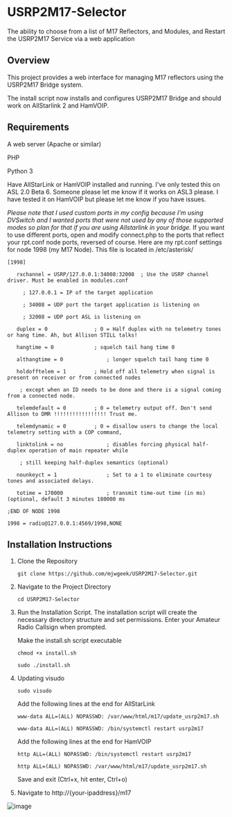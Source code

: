 # USRP2M17-Selector
The ability to choose from a list of M17 Reflectors, and Modules, and Restart the USRP2M17 Service via a web application

## Overview

  This project provides a web interface for managing M17 reflectors using the USRP2M17 Bridge system.  

  The install script now installs and configures USRP2M17 Bridge and should work on AllStarlink 2 and HamVOIP.

## Requirements

  A web server (Apache or similar)

  PHP

  Python 3

  Have AllStarLink or HamVOIP installed and running.  I've only tested this on ASL 2.0 Beta 6.  Someone please let me know if it works on ASL3 please.  I have tested it on HamVOIP but please let me know if you have issues.

   *Please note that I used custom ports in my config because I'm using DVSwitch and I wanted ports that were not used by any of those supported modes so plan for that if you are using Allstarlink in your bridge.*
   If you want to use different ports, open and modify connect.php to the ports that reflect your rpt.conf node ports, reversed of course.  Here are my rpt.conf settings for node 1998 (my M17 Node).  This file is located in /etc/asterisk/

```   
[1998]

   rxchannel = USRP/127.0.0.1:34008:32008  ; Use the USRP channel driver. Must be enabled in modules.conf
 
     ; 127.0.0.1 = IP of the target application
     
     ; 34008 = UDP port the target application is listening on
    
     ; 32008 = UDP port ASL is listening on

   duplex = 0				; 0 = Half duplex with no telemetry tones or hang time. Ah, but Allison STILL talks!

   hangtime = 0				; squelch tail hang time 0
 
   althangtime = 0				; longer squelch tail hang time 0

   holdofftelem = 1			; Hold off all telemetry when signal is present on receiver or from connected nodes
 
    ; except when an ID needs to be done and there is a signal coming from a connected node.

   telemdefault = 0			; 0 = telemetry output off. Don't send Allison to DMR !!!!!!!!!!!!!!!!! Trust me.

   telemdynamic = 0			; 0 = disallow users to change the local telemetry setting with a COP command,

   linktolink = no				; disables forcing physical half-duplex operation of main repeater while

    ; still keeping half-duplex semantics (optional)

   nounkeyct = 1				; Set to a 1 to eliminate courtesy tones and associated delays.

   totime = 170000				; transmit time-out time (in ms) (optional, default 3 minutes 180000 ms

;END OF NODE 1998

1998 = radio@127.0.0.1:4569/1998,NONE
```



## Installation Instructions

1) Clone the Repository

       git clone https://github.com/mjwgeek/USRP2M17-Selector.git

2) Navigate to the Project Directory

       cd USRP2M17-Selector

3) Run the Installation Script. The installation script will create the necessary directory structure and set permissions.  Enter your Amateur Radio Callsign when prompted.

      Make the install.sh script executable

       chmod +x install.sh

       sudo ./install.sh

4) Updating visudo

       sudo visudo

     Add the following lines at the end for AllStarLink
    
       www-data ALL=(ALL) NOPASSWD: /var/www/html/m17/update_usrp2m17.sh

       www-data ALL=(ALL) NOPASSWD: /bin/systemctl restart usrp2m17

     Add the following lines at the end for HamVOIP
   
       http ALL=(ALL) NOPASSWD: /bin/systemctl restart usrp2m17

       http ALL=(ALL) NOPASSWD: /var/www/html/m17/update_usrp2m17.sh


     Save and exit (Ctrl+x, hit enter, Ctrl+o)

6) Navigate to http://{your-ipaddress}/m17
   
![image](https://github.com/user-attachments/assets/744dc092-36d5-4381-88a1-87fe7883f94a)


